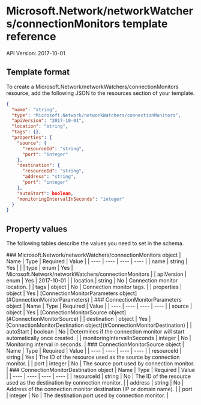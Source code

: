 # Microsoft.Network/networkWatchers/connectionMonitors template reference
API Version: 2017-10-01
## Template format

To create a Microsoft.Network/networkWatchers/connectionMonitors resource, add the following JSON to the resources section of your template.

```json
{
  "name": "string",
  "type": "Microsoft.Network/networkWatchers/connectionMonitors",
  "apiVersion": "2017-10-01",
  "location": "string",
  "tags": {},
  "properties": {
    "source": {
      "resourceId": "string",
      "port": "integer"
    },
    "destination": {
      "resourceId": "string",
      "address": "string",
      "port": "integer"
    },
    "autoStart": boolean,
    "monitoringIntervalInSeconds": "integer"
  }
}
```
## Property values

The following tables describe the values you need to set in the schema.

<a id="Microsoft.Network/networkWatchers/connectionMonitors" />
### Microsoft.Network/networkWatchers/connectionMonitors object
|  Name | Type | Required | Value |
|  ---- | ---- | ---- | ---- |
|  name | string | Yes |  |
|  type | enum | Yes | Microsoft.Network/networkWatchers/connectionMonitors |
|  apiVersion | enum | Yes | 2017-10-01 |
|  location | string | No | Connection monitor location. |
|  tags | object | No | Connection monitor tags. |
|  properties | object | Yes | [ConnectionMonitorParameters object](#ConnectionMonitorParameters) |


<a id="ConnectionMonitorParameters" />
### ConnectionMonitorParameters object
|  Name | Type | Required | Value |
|  ---- | ---- | ---- | ---- |
|  source | object | Yes | [ConnectionMonitorSource object](#ConnectionMonitorSource) |
|  destination | object | Yes | [ConnectionMonitorDestination object](#ConnectionMonitorDestination) |
|  autoStart | boolean | No | Determines if the connection monitor will start automatically once created. |
|  monitoringIntervalInSeconds | integer | No | Monitoring interval in seconds. |


<a id="ConnectionMonitorSource" />
### ConnectionMonitorSource object
|  Name | Type | Required | Value |
|  ---- | ---- | ---- | ---- |
|  resourceId | string | Yes | The ID of the resource used as the source by connection monitor. |
|  port | integer | No | The source port used by connection monitor. |


<a id="ConnectionMonitorDestination" />
### ConnectionMonitorDestination object
|  Name | Type | Required | Value |
|  ---- | ---- | ---- | ---- |
|  resourceId | string | No | The ID of the resource used as the destination by connection monitor. |
|  address | string | No | Address of the connection monitor destination (IP or domain name). |
|  port | integer | No | The destination port used by connection monitor. |

